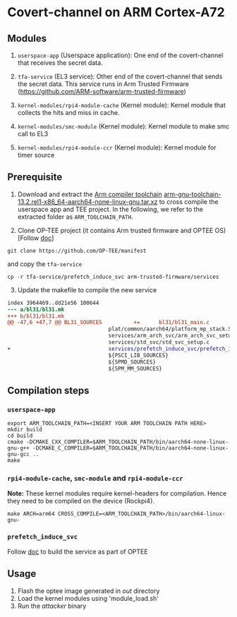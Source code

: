 # Covert-channel on ARM Cortex-A72

## Modules

 1. `userspace-app` (Userspace application): 
 One end of the covert-channel that receives the secret data.
 
 2. `tfa-service` (EL3 service):
 Other end of the covert-channel that sends the secret data. This service runs in Arm Trusted Firmware (https://github.com/ARM-software/arm-trusted-firmware)

 3. `kernel-modules/rpi4-module-cache` (Kernel module):
 Kernel module that collects the hits and miss in cache.
 
 4. `kernel-modules/smc-module` (Kernel module):
 Kernel module to make smc call to EL3

 5. `kernel-modules/rpi4-module-ccr` (Kernel module):
 Kernel module for timer source
 

## Prerequisite
1. Download and extract the [Arm compiler toolchain](https://developer.arm.com/downloads/-/arm-gnu-toolchain-downloads) [arm-gnu-toolchain-13.2.rel1-x86\_64-aarch64-none-linux-gnu.tar.xz](https://developer.arm.com/-/media/Files/downloads/gnu/13.2.rel1/binrel/arm-gnu-toolchain-13.2.rel1-x86_64-aarch64-none-linux-gnu.tar.xz?rev=22c39fc25e5541818967b4ff5a09ef3e&hash=E7676169CE35FC2AAECF4C121E426083871CA6E5) to cross compile the userspace app and TEE project. In the following, we refer to the extracted folder as `ARM_TOOLCHAIN_PATH`.

2. Clone OP-TEE project (it contains Arm trusted firmware and OPTEE OS) [Follow [doc](https://github.com/OP-TEE/manifest)]
 ```
 git clone https://github.com/OP-TEE/manifest
 ```
and copy the `tfa-service`
```
cp -r tfa-service/prefetch_induce_svc arm-trusted-firmware/services
```
3. Update the makefile to compile the new service

```diff --git a/bl31/bl31.mk b/bl31/bl31.mk
index 3964469..dd21e56 100644
--- a/bl31/bl31.mk
+++ b/bl31/bl31.mk
@@ -47,6 +47,7 @@ BL31_SOURCES          +=      bl31/bl31_main.c                                \
                                plat/common/aarch64/platform_mp_stack.S         \
                                services/arm_arch_svc/arm_arch_svc_setup.c      \
                                services/std_svc/std_svc_setup.c                \
+                               services/prefetch_induce_svc/prefetch_induce_svc.c \
                                ${PSCI_LIB_SOURCES}                             \
                                ${SPMD_SOURCES}                                 \
                                ${SPM_MM_SOURCES}                               \
```

## Compilation steps

### `userspace-app`
```
export ARM_TOOLCHAIN_PATH=<INSERT YOUR ARM TOOLCHAIN PATH HERE>
mkdir build
cd build
cmake -DCMAKE_CXX_COMPILER=$ARM_TOOLCHAIN_PATH/bin/aarch64-none-linux-gnu-g++ -DCMAKE_C_COMPILER=$ARM_TOOLCHAIN_PATH/bin/aarch64-none-linux-gnu-gcc ..
make
```

### `rpi4-module-cache`, `smc-module` and `rpi4-module-ccr`
**Note:** These kernel modules require kernel-headers for compilation. Hence they need to be compiled on the device (Rockpi4).

```
make ARCH=arm64 CROSS_COMPILE=<ARM_TOOLCHAIN_PATH>/bin/aarch64-linux-gnu-
```

### `prefetch_induce_svc`
Follow [doc](https://optee.readthedocs.io/en/latest/building/gits/build.html) to build the service as part of OPTEE

## Usage
1. Flash the optee image generated in *out* directory
2. Load the kernel modules using 'module\_load.sh'
3. Run the *attacker* binary 